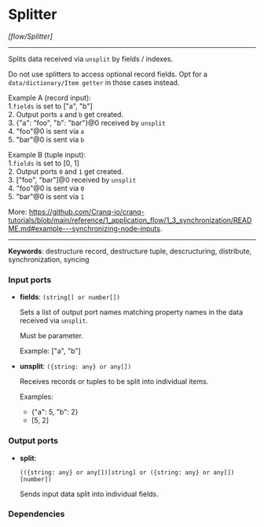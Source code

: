 # Splitter

_[flow/Splitter]_

---

Splits data received via `unsplit` by fields / indexes.  
  
Do not use splitters to access optional record fields. Opt for a `data/dictionary/Item getter` in those cases instead.  
  
Example A (record input):  
1.`fields` is set to ["a", "b"]  
2. Output ports `a` and `b` get created.  
3. {"a": "foo", "b": "bar"}@0 received by `unsplit`  
4. "foo"@0 is sent via `a`  
5. "bar"@0 is sent via `b`  
  
Example B (tuple input):  
1.`fields` is set to [0, 1]  
2. Output ports `0` and `1` get created.  
3. ["foo", "bar"]@0 received by `unsplit`  
4. "foo"@0 is sent via `0`  
5. "bar"@0 is sent via `1`  
  
More: https://github.com/Cranq-io/cranq-tutorials/blob/main/reference/1_application_flow/1_3_synchronization/README.md#example---synchronizing-node-inputs.  

---

__Keywords__: destructure record, destructure tuple, descructuring, distribute, synchronization, syncing

### Input ports

* __fields__: ` (string[] or number[]) `

    Sets a list of output port names matching property names in the data received via `unsplit`.
    
    Must be parameter.
    
    Example:
    ["a", "b"]


* __unsplit__: ` ({string: any} or any[]) `

    Receives records or tuples to be split into individual items.
    
    Examples:
    * {"a": 5, "b": 2}
    * [5, 2]

### Output ports

* __split__: 
    ```
    (({string: any} or any[])[string] or ({string: any} or any[])[number])
    ```

    Sends input data split into individual fields.

### Dependencies




